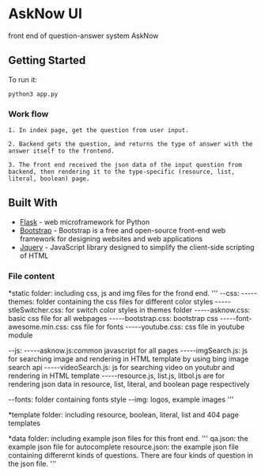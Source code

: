 # AskNow UI

front end of question-answer system AskNow

## Getting Started

To run it:
```
python3 app.py
```


### Work flow

```
1. In index page, get the question from user input.

2. Backend gets the question, and returns the type of answer with the answer itself to the frontend.

3. The front end received the json data of the input question from backend, then rendering it to the type-specific (resource, list, literal, boolean) page.

```

## Built With

* [Flask](http://flask.pocoo.org) - web microframework for Python
* [Bootstrap](https://getbootstrap.com) - Bootstrap is a free and open-source front-end web framework for designing websites and web applications
* [Jquery](https://jquery.com) - JavaScript library designed to simplify the client-side scripting of HTML


### File content

*static folder: including css, js and img files for the frond end.
'''
--css:
-----themes: folder containing the css files for different color styles
-----stleSwitcher.css: for switch color styles in themes folder
-----asknow.css: basic css file for all webpages
-----bootstrap.css: bootstrap css 
-----font-awesome.min.css: css file for fonts
-----youtube.css: css file in youtube module

--js:
-----asknow.js:common javascript for all pages
-----imgSearch.js: js for searching image and rendering in HTML template by using bing image search api
-----videoSearch.js: js for searching video on youtubr and rendering in HTML template
-----resource.js, list.js, litbol.js are for rendering json data in resource, list, literal, and boolean page respectively

--fonts: folder containing fonts style
--img: logos, example images
'''

*template folder: including resource, boolean, literal, list and 404 page templates

*data folder: including example json files for this front end.
'''
qa.json: the example json file for autocomplete
resource.json: the example json file containing differernt kinds of questions.
There are four kinds of question in the json file. 
'''



